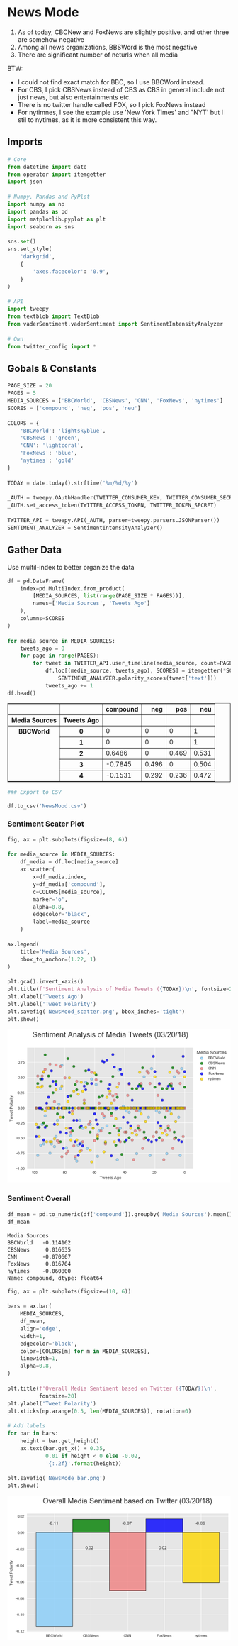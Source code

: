 
# News Mode

1. As of today, CBCNew and FoxNews are slightly positive, and other three are somehow negative
2. Among all news organizations, BBSWord is the most negative
4. There are significant number of neturls when all media

BTW:

- I could not find exact match for BBC, so I use BBCWord instead.
- For CBS, I pick CBSNews instead of CBS as CBS in general include not just news, but also entertainments etc.
- There is no twitter handle called FOX, so I pick FoxNews instead
- For nytimnes, I see the example use 'New York Times' and "NYT' but I stil to nytimes, as it is more consistent this way.

## Imports


```python
# Core
from datetime import date
from operator import itemgetter
import json

# Numpy, Pandas and PyPlot
import numpy as np
import pandas as pd
import matplotlib.pyplot as plt
import seaborn as sns

sns.set()
sns.set_style(
    'darkgrid', 
    {
        'axes.facecolor': '0.9',
    }
)

# API
import tweepy
from textblob import TextBlob
from vaderSentiment.vaderSentiment import SentimentIntensityAnalyzer

# Own
from twitter_config import *
```

## Gobals & Constants


```python
PAGE_SIZE = 20
PAGES = 5
MEDIA_SOURCES = ['BBCWorld', 'CBSNews', 'CNN', 'FoxNews', 'nytimes']
SCORES = ['compound', 'neg', 'pos', 'neu']

COLORS = {
    'BBCWorld': 'lightskyblue',
    'CBSNews': 'green',
    'CNN': 'lightcoral',
    'FoxNews': 'blue',
    'nytimes': 'gold'
}

TODAY = date.today().strftime('%m/%d/%y')

_AUTH = tweepy.OAuthHandler(TWITTER_CONSUMER_KEY, TWITTER_CONSUMER_SECRET)
_AUTH.set_access_token(TWITTER_ACCESS_TOKEN, TWITTER_TOKEN_SECRET)

TWITTER_API = tweepy.API(_AUTH, parser=tweepy.parsers.JSONParser())
SENTIMENT_ANALYZER = SentimentIntensityAnalyzer()
```

## Gather Data
Use multil-index to better organize the data


```python
df = pd.DataFrame(
    index=pd.MultiIndex.from_product(
        [MEDIA_SOURCES, list(range(PAGE_SIZE * PAGES))],
        names=['Media Sources', 'Tweets Ago']
    ),
    columns=SCORES
)

for media_source in MEDIA_SOURCES:
    tweets_ago = 0
    for page in range(PAGES):
        for tweet in TWITTER_API.user_timeline(media_source, count=PAGE_SIZE, page=page):
            df.loc[(media_source, tweets_ago), SCORES] = itemgetter(*SCORES)(
                SENTIMENT_ANALYZER.polarity_scores(tweet['text']))
            tweets_ago += 1    
df.head()
```




<div>
<style>
    .dataframe thead tr:only-child th {
        text-align: right;
    }

    .dataframe thead th {
        text-align: left;
    }

    .dataframe tbody tr th {
        vertical-align: top;
    }
</style>
<table border="1" class="dataframe">
  <thead>
    <tr style="text-align: right;">
      <th></th>
      <th></th>
      <th>compound</th>
      <th>neg</th>
      <th>pos</th>
      <th>neu</th>
    </tr>
    <tr>
      <th>Media Sources</th>
      <th>Tweets Ago</th>
      <th></th>
      <th></th>
      <th></th>
      <th></th>
    </tr>
  </thead>
  <tbody>
    <tr>
      <th rowspan="5" valign="top">BBCWorld</th>
      <th>0</th>
      <td>0</td>
      <td>0</td>
      <td>0</td>
      <td>1</td>
    </tr>
    <tr>
      <th>1</th>
      <td>0</td>
      <td>0</td>
      <td>0</td>
      <td>1</td>
    </tr>
    <tr>
      <th>2</th>
      <td>0.6486</td>
      <td>0</td>
      <td>0.469</td>
      <td>0.531</td>
    </tr>
    <tr>
      <th>3</th>
      <td>-0.7845</td>
      <td>0.496</td>
      <td>0</td>
      <td>0.504</td>
    </tr>
    <tr>
      <th>4</th>
      <td>-0.1531</td>
      <td>0.292</td>
      <td>0.236</td>
      <td>0.472</td>
    </tr>
  </tbody>
</table>
</div>




```python
### Export to CSV
```


```python
df.to_csv('NewsMood.csv')
```

### Sentiment Scater Plot


```python
fig, ax = plt.subplots(figsize=(8, 6))

for media_source in MEDIA_SOURCES:
    df_media = df.loc[media_source]
    ax.scatter(
        x=df_media.index,
        y=df_media['compound'],
        c=COLORS[media_source],
        marker='o',
        alpha=0.8,
        edgecolor='black',
        label=media_source
    )

ax.legend(
    title='Media Sources',
    bbox_to_anchor=(1.22, 1)
)

plt.gca().invert_xaxis()
plt.title(f'Sentiment Analysis of Media Tweets ({TODAY})\n', fontsize=20)
plt.xlabel('Tweets Ago')
plt.ylabel('Tweet Polarity')
plt.savefig('NewsMood_scatter.png', bbox_inches='tight')
plt.show()
```


![png](output_11_0.png)


### Sentiment Overall


```python
df_mean = pd.to_numeric(df['compound']).groupby('Media Sources').mean()
df_mean
```




    Media Sources
    BBCWorld   -0.114162
    CBSNews     0.016635
    CNN        -0.070667
    FoxNews     0.016704
    nytimes    -0.060800
    Name: compound, dtype: float64




```python
fig, ax = plt.subplots(figsize=(10, 6))

bars = ax.bar(
    MEDIA_SOURCES,
    df_mean,
    align='edge',
    width=1,
    edgecolor='black',
    color=[COLORS[m] for m in MEDIA_SOURCES],
    linewidth=1,
    alpha=0.8,
)

plt.title(f'Overall Media Sentiment based on Twitter ({TODAY})\n',
          fontsize=20)
plt.ylabel('Tweet Polarity')
plt.xticks(np.arange(0.5, len(MEDIA_SOURCES)), rotation=0)

# Add labels
for bar in bars:
    height = bar.get_height()
    ax.text(bar.get_x() + 0.35, 
            0.01 if height < 0 else -0.02, 
            '{:.2f}'.format(height))
   
plt.savefig('NewsMode_bar.png')
plt.show()
```


![png](output_14_0.png)


